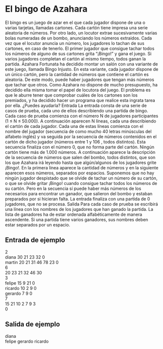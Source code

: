 # El bingo de Azahara

El bingo es un juego de azar en el que cada jugador dispone de
una o varias tarjetas, llamadas cartones. Cada cartón tiene impresa
una serie aleatoria de números. Por otro lado, un locutor extrae sucesivamente varias bolas numeradas de un bombo, anunciando los
números extraidos. Cada vez que el locutor anuncia un número, los
jugadores lo tachan de sus cartones, en caso de tenerlo. El primer
jugador que consigue tachar todos los números de alguno de sus cartones grita “¡Bingo!”
y gana el juego. Si varios jugadores completan el cartón al mismo tiempo, todos ganan la
partida.
Azahara Fortunata ha decidido montar un salón con una variante de este juego, llamada
Bingo Injusto. En esta variante, cada jugador dispone de un único cartón, pero la cantidad
de números que contiene el cartón es aleatoria. De este modo, puede haber jugadores que
tengan más números que tachar que otros. Como Azahara no dispone de mucho presupuesto, ha decidido ella misma tomar el papel de locutora del juego. El problema es que le
aburre tener que comprobar cuáles de los cartones son los premiados, y ha decidido hacer
un programa que realice esta ingrata tarea por ella. ¿Puedes ayudarla?
Entrada
La entrada consta de una serie de casos de prueba, cada uno de ellos describiendo una
partida de bingo. Cada caso de prueba comienza con el número N de jugadores participantes (1 ≤ N ≤ 50.000). A continuación aparecen N líneas, cada una describiendo el cartón
de cada jugador. Cada una de estas líneas comienza con el nombre del jugador (secuencia
de como mucho 40 letras minúsculas del alfabeto inglés) y va seguida por la secuencia de
números contenidos en el cartón de dicho jugador (números entre 1 y 106
, todos distintos).
Esta secuencia finaliza con el número 0, que no forma parte del cartón. Ningún cartón tiene
más de 1.000 números.
A continuación aparece la descripción de la secuencia de números que salen del bombo,
todos distintos, que son los que Azahara irá leyendo hasta que algún/algunos de los jugadores grite ¡Bingo!. En la primera línea aparece la cantidad de números y en la siguiente
aparecen esos números, separados por espacios. Suponemos que no hay ningún jugador
despistado que se olvide de tachar un número de su cartón, o que se olvide gritar ¡Bingo!
cuando consigue tachar todos los números de su cartón. Pero en la secuencia sí puede haber más números de los necesarios para encontrar un ganador, que salieron del bombo y
estaban preparados por si hicieran falta.
La entrada finaliza con una partida de 0 jugadores, que no se procesa.
Salida
Para cada caso de prueba se escribirá una línea con los nombres de los jugadores que han
ganado la partida. La lista de ganadores ha de estar ordenada alfabéticamente de manera
ascendente. Si una partida tiene varios ganadores, sus nombres deben estar separados por
un espacio.

## Entrada de ejemplo
2  
diana 30 21 23 32 0  
martin 20 21 31 46 78 23 0  
6  
20 23 21 32 46 30  
3  
felipe 15 9 21 0  
ricardo 10 2 9 0  
gerardo 7 9 0  
7  
15 21 10 2 7 9 3  
0  

## Salida de ejemplo
diana  
felipe gerardo ricardo  